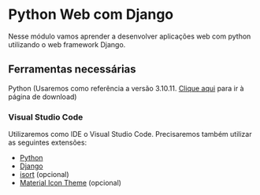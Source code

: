 # Python Web com Django

Nesse módulo vamos aprender a desenvolver aplicações web com python utilizando o web framework Django.

## Ferramentas necessárias

Python (Usaremos como referência a versão 3.10.11. [Clique aqui](https://www.python.org/downloads/release/python-31011/) para ir à página de download)

### Visual Studio Code
Utilizaremos como IDE o Visual Studio Code. Precisaremos também utilizar as seguintes extensões:
* [Python](https://marketplace.visualstudio.com/items?itemName=ms-python.python)
* [Django](https://marketplace.visualstudio.com/items?itemName=batisteo.vscode-django)
* [isort](https://marketplace.visualstudio.com/items?itemName=ms-python.isort) (opcional)
* [Material Icon Theme](https://marketplace.visualstudio.com/items?itemName=PKief.material-icon-theme) (opcional)
